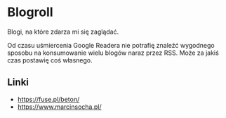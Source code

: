 # Blogroll

Blogi, na które zdarza mi się zaglądać.

Od czasu uśmiercenia Google Readera nie potrafię znaleźć wygodnego sposobu na konsumowanie wielu blogów naraz przez RSS. Może za jakiś czas postawię coś własnego.

## Linki

- https://fuse.pl/beton/
- https://www.marcinsocha.pl/
